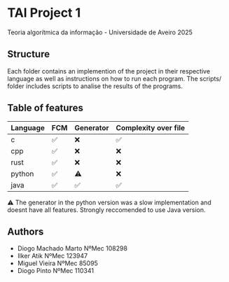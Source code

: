# TAI Project 1

Teoria algorítmica da informação - Universidade de Aveiro 2025

## Structure

Each folder contains an implemention of the project in their respective language as well as instructions on how to run each program. The scripts/ folder includes scripts to analise the results of the programs.

## Table of features

| Language | FCM | Generator | Complexity over file |
| -------- | --- | --------- | -------------------- |
| c        | ✅ | ❌        | ✅                  |
| cpp      | ✅ | ❌        | ❌                  |
| rust     | ✅ | ❌        | ❌                  |
| python   | ✅ | ⚠️        | ❌                  |
| java     | ✅ | ✅        | ✅                  |

⚠️ The generator in the python version was a slow implementation and doesnt have all features. Strongly reccomended to use Java version.

## Authors

- Diogo Machado Marto NºMec 108298
- Ilker Atik NºMec 123947
- Miguel Vieira NºMec 85095
- Diogo Pinto NºMec 110341